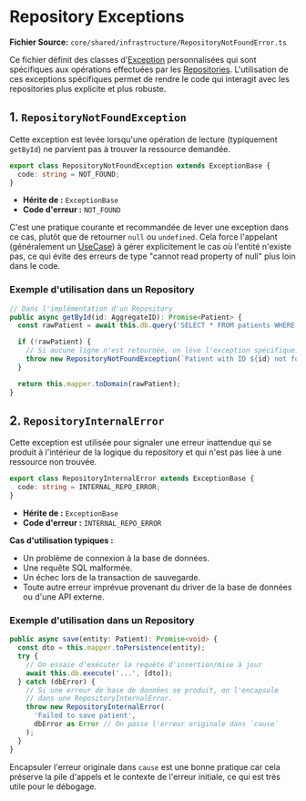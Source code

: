 # Repository Exceptions

**Fichier Source:** `core/shared/infrastructure/RepositoryNotFoundError.ts`

Ce fichier définit des classes d'[Exception](../exceptions/Exceptions.md) personnalisées qui sont spécifiques aux opérations effectuées par les [Repositories](./Repository.md). L'utilisation de ces exceptions spécifiques permet de rendre le code qui interagit avec les repositories plus explicite et plus robuste.

## 1. `RepositoryNotFoundException`

Cette exception est levée lorsqu'une opération de lecture (typiquement `getById`) ne parvient pas à trouver la ressource demandée.

```typescript
export class RepositoryNotFoundException extends ExceptionBase {
  code: string = NOT_FOUND;
}
```
- **Hérite de :** `ExceptionBase`
- **Code d'erreur :** `NOT_FOUND`

C'est une pratique courante et recommandée de lever une exception dans ce cas, plutôt que de retourner `null` ou `undefined`. Cela force l'appelant (généralement un [UseCase](../application/UseCase.md)) à gérer explicitement le cas où l'entité n'existe pas, ce qui évite des erreurs de type "cannot read property of null" plus loin dans le code.

### Exemple d'utilisation dans un Repository

```typescript
// Dans l'implémentation d'un Repository
public async getById(id: AggregateID): Promise<Patient> {
  const rawPatient = await this.db.query('SELECT * FROM patients WHERE id = ?', [id]);

  if (!rawPatient) {
    // Si aucune ligne n'est retournée, on lève l'exception spécifique.
    throw new RepositoryNotFoundException(`Patient with ID ${id} not found.`);
  }

  return this.mapper.toDomain(rawPatient);
}
```

## 2. `RepositoryInternalError`

Cette exception est utilisée pour signaler une erreur inattendue qui se produit à l'intérieur de la logique du repository et qui n'est pas liée à une ressource non trouvée.

```typescript
export class RepositoryInternalError extends ExceptionBase {
  code: string = INTERNAL_REPO_ERROR;
}
```
- **Hérite de :** `ExceptionBase`
- **Code d'erreur :** `INTERNAL_REPO_ERROR`

**Cas d'utilisation typiques :**
- Un problème de connexion à la base de données.
- Une requête SQL malformée.
- Un échec lors de la transaction de sauvegarde.
- Toute autre erreur imprévue provenant du driver de la base de données ou d'une API externe.

### Exemple d'utilisation dans un Repository

```typescript
public async save(entity: Patient): Promise<void> {
  const dto = this.mapper.toPersistence(entity);
  try {
    // On essaie d'exécuter la requête d'insertion/mise à jour
    await this.db.execute('...', [dto]);
  } catch (dbError) {
    // Si une erreur de base de données se produit, on l'encapsule
    // dans une RepositoryInternalError.
    throw new RepositoryInternalError(
      'Failed to save patient',
      dbError as Error // On passe l'erreur originale dans `cause`
    );
  }
}
```
Encapsuler l'erreur originale dans `cause` est une bonne pratique car cela préserve la pile d'appels et le contexte de l'erreur initiale, ce qui est très utile pour le débogage.
